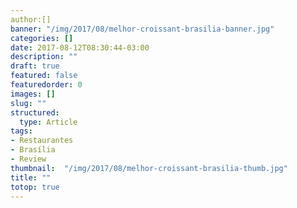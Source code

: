 ```yaml
---
author:[]
banner: "/img/2017/08/melhor-croissant-brasilia-banner.jpg"
categories: []
date: 2017-08-12T08:30:44-03:00
description: ""
draft: true
featured: false
featuredorder: 0
images: []
slug: ""
structured:
  type: Article
tags:
- Restaurantes
- Brasília
- Review
thumbnail:  "/img/2017/08/melhor-croissant-brasilia-thumb.jpg"
title: ""
totop: true
---
```

